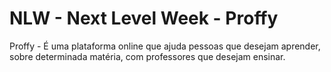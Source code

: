 # NLW - Next Level Week - Proffy
  Proffy - É uma plataforma online que ajuda pessoas que desejam aprender, sobre determinada matéria, com professores que desejam ensinar.
